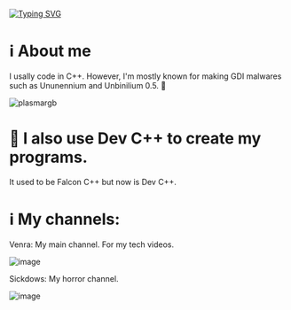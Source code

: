 [![Typing SVG](https://readme-typing-svg.herokuapp.com/?color=ffffff&size=50&center=true&vCenter=true&width=1000&lines=Hello!+++;++My+Name+is+Venra.++;Welcome+to+My+Github+Profile+++++;:D)](https://git.io/typing-svg)

# ℹ️ About me 
I usally code in C++. However, I'm mostly known for making GDI malwares such as Ununennium and Unbinilium 0.5. 🦠

![plasmargb](https://github.com/user-attachments/assets/6e294b50-7ffe-4c1e-81ca-082c819c0d90)

# 🤔 I also use Dev C++ to create my programs.
It used to be Falcon C++ but now is Dev C++.

# ℹ️ My channels:
Venra: My main channel. For my tech videos.

![image](https://github.com/user-attachments/assets/00bf3e3e-1ab1-48e4-9759-096e72a52344)

Sickdows: My horror channel.

![image](https://github.com/user-attachments/assets/8e65c02e-5d96-4394-9982-a8c8427ea357)
